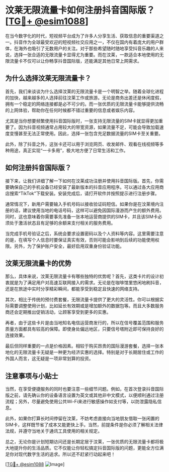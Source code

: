 # 汶莱无限流量卡如何注册抖音国际版？[[TG💪+ @esim1088](https://t.me/s/esim1088)]

在当今数字化的时代，短视频平台成为了许多人分享生活、获取信息的重要渠道之一。抖音作为全球最受欢迎的短视频社交应用之一，不仅在国内有着庞大的用户群体，在海外也吸引了无数用户的关注。对于那些希望随时随地享受抖音乐趣的人来说，选择一张合适的无限流量卡显得尤为重要。而在汶莱，一款适合本地使用的无限流量卡不仅可以让你畅享抖音国际版，还能满足其他日常上网需求。

## 为什么选择汶莱无限流量卡？

首先，我们来谈谈为什么选择汶莱的无限流量卡是一个明智之举。随着全球化进程的加快，越来越多的人选择前往汶莱工作或旅游。无论是商务出差还是休闲度假，拥有一个稳定的网络连接都是必不可少的。而一张优质的无限流量卡能够提供流畅的上网体验，帮助你在任何时候都不错过重要的信息或者娱乐内容。

尤其是当你想要频繁使用抖音国际版时，一张支持无限流量的SIM卡就显得更加重要了。因为抖音视频通常占用较大的带宽资源，如果流量不足，可能会导致加载速度变慢甚至无法正常使用。因此，选择一张包含充足数据流量的SIM卡至关重要。

此外，除了抖音之外，这张卡还可以用于浏览网页、收发邮件、观看在线视频等多种用途，真正实现“一卡多用”，极大地方便了日常生活和工作。

## 如何注册抖音国际版？

接下来，让我们详细了解一下如何在汶莱成功注册并使用抖音国际版。首先，你需要确保自己的手机设备已经安装了最新版本的抖音应用程序。可以通过各大应用商店搜索“TikTok”下载安装。安装完成后，请打开软件并按照提示进行注册步骤。

通常情况下，新用户需要输入手机号码以接收验证码短信。如果你是在汶莱境内注册的话，建议使用当地的电话号码，这样可以避免因国际漫游而产生的额外费用。同时，这也意味着你需要事先准备一张本地运营商提供的SIM卡，并且该SIM卡必须处于激活状态且有足够的余额来支付相关的服务费用。

当完成手机号验证之后，系统会要求设置密码以及个人资料等内容。这里需要注意的是，在填写个人信息时要保证真实有效，否则可能会影响到后续的功能使用权限。另外，为了保护账户安全，最好启用双重身份验证功能。

## 汶莱无限流量卡的优势

那么，具体来说，汶莱无限流量卡有哪些独特的优势呢？首先，这类卡片的设计初衷就是为了满足用户对高速互联网接入的需求。无论是在咖啡馆里悠闲地刷抖音，还是在旅途中实时分享精彩瞬间，都能享受到稳定且快速的网络支持。

其次，相比于传统的预付费套餐，无限流量卡提供了更大的灵活性。你可以根据实际需要调整使用计划，比如延长有效期或是增加额外的数据包等。而且大多数服务商还会定期推出促销活动，让顾客享受到更多的实惠。

再者，由于这些卡片是由当地知名电信运营商发行的，所以在信号覆盖范围和服务质量方面都具有较高的保障。即使身处偏远地区，只要信号塔附近即可保持良好的连接效果。

最后但同样重要的一点是价格因素。相较于购买昂贵的国际漫游套餐，选择一张本地化的无限流量卡无疑是一种更为经济实惠的选择。特别是对于长期居住或工作的外国人而言，这无疑是一项非常划算的投资。

## 注意事项与小贴士

当然，在享受便捷服务的同时也要注意一些细节问题。例如，在首次登录抖音国际版之前，请先确认你的设备语言设置为英文或其他非中文模式，以便顺利通过注册流程；另外，尽量避免使用公共Wi-Fi来进行敏感操作如支付等，以防泄露隐私信息。

此外，如果你打算长时间停留在汶莱，不妨考虑直接向当地朋友借取一张闲置的SIM卡，这样既节省了成本又能更快上手。当然，前提条件是你必须了解相关法律法规，并遵守当地关于通讯工具使用的相关规定。

总之，无论你是计划短期访问还是长期定居于汶莱，一张优质的无限流量卡都将极大地提升你的生活品质。它不仅能让你轻松搞定抖音国际版的问题，更能全方位满足你对现代数字生活的追求。所以还不赶紧行动起来吧！

[[TG💪+ @esim1088](https://t.me/s/esim1088) ![Image](https://i.postimg.cc/4NQfJmqS/Snipaste-2025-05-13-00-14-12.png)]